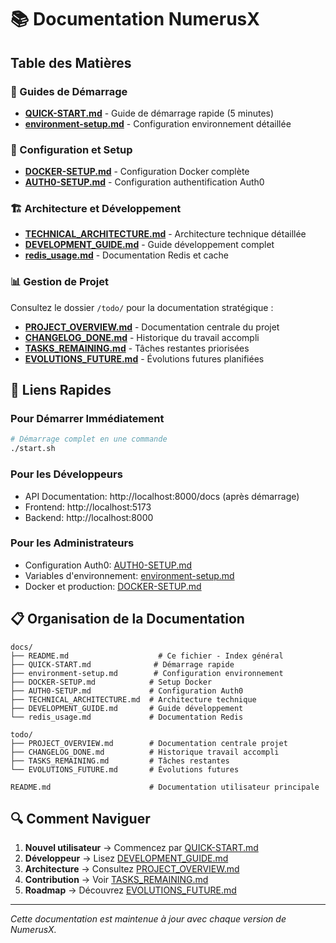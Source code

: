 # 📚 Documentation NumerusX

## Table des Matières

### 🚀 Guides de Démarrage
- **[QUICK-START.md](./QUICK-START.md)** - Guide de démarrage rapide (5 minutes)
- **[environment-setup.md](./environment-setup.md)** - Configuration environnement détaillée

### 🔧 Configuration et Setup
- **[DOCKER-SETUP.md](./DOCKER-SETUP.md)** - Configuration Docker complète
- **[AUTH0-SETUP.md](./AUTH0-SETUP.md)** - Configuration authentification Auth0

### 🏗️ Architecture et Développement
- **[TECHNICAL_ARCHITECTURE.md](./TECHNICAL_ARCHITECTURE.md)** - Architecture technique détaillée
- **[DEVELOPMENT_GUIDE.md](./DEVELOPMENT_GUIDE.md)** - Guide développement complet
- **[redis_usage.md](./redis_usage.md)** - Documentation Redis et cache

### 📊 Gestion de Projet
Consultez le dossier `/todo/` pour la documentation stratégique :
- **[PROJECT_OVERVIEW.md](../todo/PROJECT_OVERVIEW.md)** - Documentation centrale du projet
- **[CHANGELOG_DONE.md](../todo/CHANGELOG_DONE.md)** - Historique du travail accompli
- **[TASKS_REMAINING.md](../todo/TASKS_REMAINING.md)** - Tâches restantes priorisées
- **[EVOLUTIONS_FUTURE.md](../todo/EVOLUTIONS_FUTURE.md)** - Évolutions futures planifiées

## 🎯 Liens Rapides

### Pour Démarrer Immédiatement
```bash
# Démarrage complet en une commande
./start.sh
```

### Pour les Développeurs
- API Documentation: http://localhost:8000/docs (après démarrage)
- Frontend: http://localhost:5173
- Backend: http://localhost:8000

### Pour les Administrateurs
- Configuration Auth0: [AUTH0-SETUP.md](./AUTH0-SETUP.md)
- Variables d'environnement: [environment-setup.md](./environment-setup.md)
- Docker et production: [DOCKER-SETUP.md](./DOCKER-SETUP.md)

## 📋 Organisation de la Documentation

```
docs/
├── README.md                    # Ce fichier - Index général
├── QUICK-START.md              # Démarrage rapide
├── environment-setup.md        # Configuration environnement
├── DOCKER-SETUP.md            # Setup Docker
├── AUTH0-SETUP.md             # Configuration Auth0
├── TECHNICAL_ARCHITECTURE.md  # Architecture technique
├── DEVELOPMENT_GUIDE.md       # Guide développement
└── redis_usage.md             # Documentation Redis

todo/
├── PROJECT_OVERVIEW.md        # Documentation centrale projet
├── CHANGELOG_DONE.md          # Historique travail accompli
├── TASKS_REMAINING.md         # Tâches restantes
└── EVOLUTIONS_FUTURE.md       # Évolutions futures

README.md                      # Documentation utilisateur principale
```

## 🔍 Comment Naviguer

1. **Nouvel utilisateur** → Commencez par [QUICK-START.md](./QUICK-START.md)
2. **Développeur** → Lisez [DEVELOPMENT_GUIDE.md](./DEVELOPMENT_GUIDE.md)
3. **Architecture** → Consultez [PROJECT_OVERVIEW.md](../todo/PROJECT_OVERVIEW.md)
4. **Contribution** → Voir [TASKS_REMAINING.md](../todo/TASKS_REMAINING.md)
5. **Roadmap** → Découvrez [EVOLUTIONS_FUTURE.md](../todo/EVOLUTIONS_FUTURE.md)

---

*Cette documentation est maintenue à jour avec chaque version de NumerusX.* 